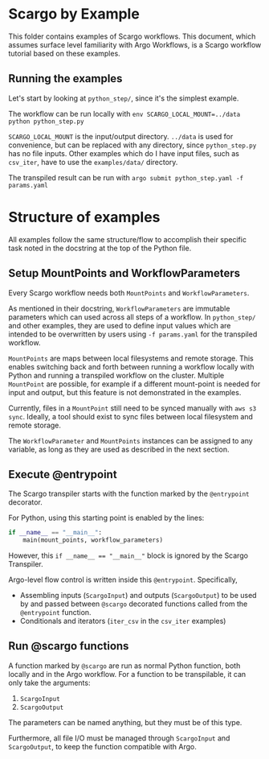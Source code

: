 # Scargo by Example

This folder contains examples of Scargo workflows. This document, which assumes surface level familiarity with Argo Workflows, is a Scargo workflow tutorial based on these examples.

## Running the examples

Let's start by looking at `python_step/`, since it's the simplest example.

The workflow can be run locally with `env SCARGO_LOCAL_MOUNT=../data python python_step.py`

`SCARGO_LOCAL_MOUNT` is the input/output directory. `../data` is used for convenience, but can be replaced with any directory, since `python_step.py` has no file inputs. Other examples which do I have input files, such as `csv_iter`, have to use the `examples/data/` directory.

The transpiled result can be run with `argo submit python_step.yaml -f params.yaml`

# Structure of examples

All examples follow the same structure/flow to accomplish their specific task noted in the docstring at the top of the Python file.

## Setup MountPoints and WorkflowParameters

Every Scargo workflow needs both `MountPoints` and `WorkflowParameters`.

As mentioned in their docstring, `WorkflowParameters` are immutable parameters which can used across all steps of a workflow. In `python_step/` and other examples, they are used to define input values which are intended to be overwritten by users using `-f params.yaml` for the transpiled workflow.

`MountPoints` are maps between local filesystems and remote storage. This enables switching back and forth between running a workflow locally with Python and running a transpiled workflow on the cluster. Multiple `MountPoint` are possible, for example if a different mount-point is needed for input and output, but this feature is not demonstrated in the examples.

Currently, files in a `MountPoint` still need to be synced manually with `aws s3 sync`. Ideally, a tool should exist to sync files between local filesystem and remote storage.

The `WorkflowParameter` and `MountPoints` instances can be assigned to any variable, as long as they are used as described in the next section.

## Execute @entrypoint

The Scargo transpiler starts with the function marked by the `@entrypoint` decorator.

For Python, using this starting point is enabled by the lines:
```python
if __name__ == "__main__":
    main(mount_points, workflow_parameters)
```

However, this `if __name__ == "__main__"` block is ignored by the Scargo Transpiler.

Argo-level flow control is written inside this `@entrypoint`. Specifically,

- Assembling inputs (`ScargoInput`) and outputs (`ScargoOutput`) to be used by and passed between `@scargo` decorated functions called from the `@entrypoint` function.
- Conditionals and iterators (`iter_csv` in the `csv_iter` examples)

## Run @scargo functions

A function marked by `@scargo` are run as normal Python function, both locally and in the Argo workflow. For a function to be transpilable, it can only take the arguments:

1. `ScargoInput`
2. `ScargoOutput`

The parameters can be named anything, but they must be of this type.

Furthermore, all file I/O must be managed through `ScargoInput` and `ScargoOutput`, to keep the function compatible with Argo.
